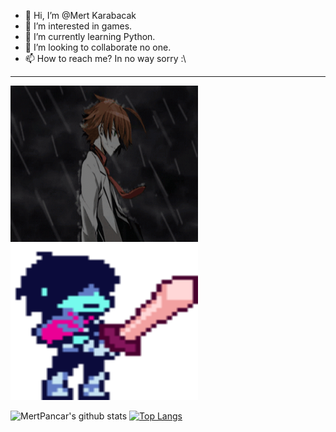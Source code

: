 - 👋 Hi, I’m @Mert Karabacak
- 👀 I’m interested in games.
- 🌱 I’m currently learning Python.
- 💞️ I’m looking to collaborate no one.
- 📫 How to reach me? In no way sorry :\
---

<img src="https://github.com/MertPancar/MertPancar/blob/main/tatsumigif.gif" width="300" height="250" /><img src="https://github.com/MertPancar/MertPancar/blob/main/deltarune-kris.gif" width="300" height="250" />




![MertPancar's github stats](https://github-readme-stats.vercel.app/api?username=MertPancar)
[![Top Langs](https://github-readme-stats.vercel.app/api/top-langs/?username=MertPancar)](https://github.com/MertPancar/github-readme-stats)

